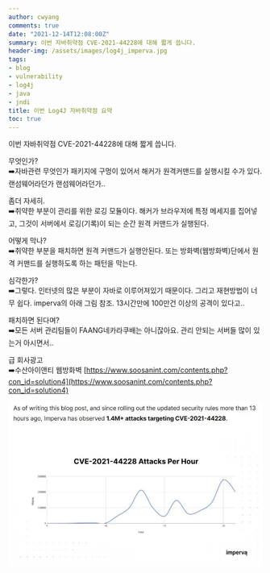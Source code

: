 ```yaml
---
author: cwyang
comments: true
date: "2021-12-14T12:08:00Z"
summary: 이번 자바취약점 CVE-2021-44228에 대해 짧게 씁니다.
header-img: /assets/images/log4j_imperva.jpg
tags:
- blog
- vulnerability
- log4j
- java
- jndi
title: 이번 Log4J 자바취약점 요약
toc: true
---
```

이번 자바취약점 CVE-2021-44228에 대해 짧게 씁니다.

무엇인가?  
➡️자바관련 무엇인가 패키지에 구멍이 있어서 해커가 원격커맨드를 실행시킬 수가 있다. 랜섬웨어라던가 랜섬웨어라던가..

좀더 자세히.  
➡️취약한 부분이 관리를 위한 로깅 모듈이다. 해커가 브라우저에 특정 메세지를 집어넣고, 그것이 서버에서 로깅(기록)이 되는 순간 원격 커맨드가 실행된다.

어떻게 막나?  
➡️취약한 부분을 패치하면 원격 커맨드가 실행안된다. 또는 방화벽(웹방화벽)단에서 원격 커맨드를 실행하도록 하는 패턴을 막는다.

심각한가?  
➡️그렇다. 인터넷의 많은 부분이 자바로 이루어져있기 때문이다. 그리고 재현방법이 너무 쉽다. imperva의 아래 그림 참조. 13시간만에 100만건 이상의 공격이 있다고..

패치하면 된다며?  
➡️모든 서버 관리팀들이 FAANG네카라쿠배는 아니잖아요. 관리 안되는 서버들 많이 있는거 아시면서..

급 회사광고  
➡️수산아이앤티 웹방화벽 [https://www.soosanint.com/contents.php?con_id=solution4](https://www.soosanint.com/contents.php?con_id=solution4)

![재현이 쉬워 전파가 빠르다. (source: imperva)](/assets/images/log4j_imperva.jpg)
